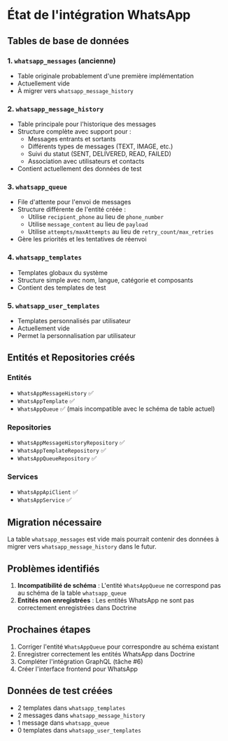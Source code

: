 # État de l'intégration WhatsApp

## Tables de base de données

### 1. `whatsapp_messages` (ancienne)
- Table originale probablement d'une première implémentation
- Actuellement vide
- À migrer vers `whatsapp_message_history`

### 2. `whatsapp_message_history` 
- Table principale pour l'historique des messages
- Structure complète avec support pour :
  - Messages entrants et sortants
  - Différents types de messages (TEXT, IMAGE, etc.)
  - Suivi du statut (SENT, DELIVERED, READ, FAILED)
  - Association avec utilisateurs et contacts
- Contient actuellement des données de test

### 3. `whatsapp_queue`
- File d'attente pour l'envoi de messages
- Structure différente de l'entité créée :
  - Utilise `recipient_phone` au lieu de `phone_number`
  - Utilise `message_content` au lieu de `payload`
  - Utilise `attempts/maxAttempts` au lieu de `retry_count/max_retries`
- Gère les priorités et les tentatives de réenvoi

### 4. `whatsapp_templates`
- Templates globaux du système
- Structure simple avec nom, langue, catégorie et composants
- Contient des templates de test

### 5. `whatsapp_user_templates`
- Templates personnalisés par utilisateur
- Actuellement vide
- Permet la personnalisation par utilisateur

## Entités et Repositories créés

### Entités
- `WhatsAppMessageHistory` ✅
- `WhatsAppTemplate` ✅
- `WhatsAppQueue` ✅ (mais incompatible avec le schéma de table actuel)

### Repositories
- `WhatsAppMessageHistoryRepository` ✅
- `WhatsAppTemplateRepository` ✅
- `WhatsAppQueueRepository` ✅

### Services
- `WhatsAppApiClient` ✅
- `WhatsAppService` ✅

## Migration nécessaire

La table `whatsapp_messages` est vide mais pourrait contenir des données à migrer vers `whatsapp_message_history` dans le futur.

## Problèmes identifiés

1. **Incompatibilité de schéma** : L'entité `WhatsAppQueue` ne correspond pas au schéma de la table `whatsapp_queue`
2. **Entités non enregistrées** : Les entités WhatsApp ne sont pas correctement enregistrées dans Doctrine

## Prochaines étapes

1. Corriger l'entité `WhatsAppQueue` pour correspondre au schéma existant
2. Enregistrer correctement les entités WhatsApp dans Doctrine
3. Compléter l'intégration GraphQL (tâche #6)
4. Créer l'interface frontend pour WhatsApp

## Données de test créées

- 2 templates dans `whatsapp_templates`
- 2 messages dans `whatsapp_message_history`
- 1 message dans `whatsapp_queue`
- 0 templates dans `whatsapp_user_templates`